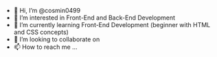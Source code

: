 - 👋 Hi, I’m @cosmin0499
- 👀 I’m interested in Front-End and Back-End Development
- 🌱 I’m currently learning Front-End Development (beginner with HTML and CSS concepts)
- 💞️ I’m looking to collaborate on
- 📫 How to reach me ...

<!---
cosmin0499/cosmin0499 is a ✨ special ✨ repository because its `README.md` (this file) appears on your GitHub profile.
You can click the Preview link to take a look at your changes.
--->

